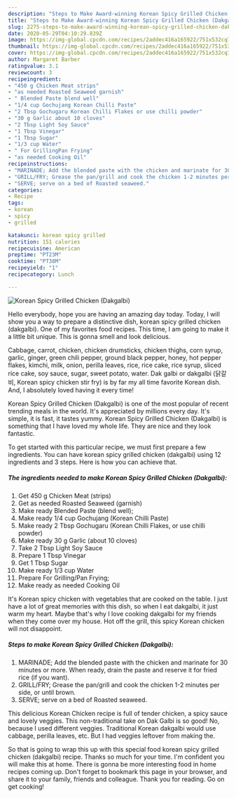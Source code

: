 ```yaml
---
description: "Steps to Make Award-winning Korean Spicy Grilled Chicken (Dakgalbi)"
title: "Steps to Make Award-winning Korean Spicy Grilled Chicken (Dakgalbi)"
slug: 2275-steps-to-make-award-winning-korean-spicy-grilled-chicken-dakgalbi
date: 2020-05-29T04:10:29.839Z
image: https://img-global.cpcdn.com/recipes/2addec416a165922/751x532cq70/korean-spicy-grilled-chicken-dakgalbi-recipe-main-photo.jpg
thumbnail: https://img-global.cpcdn.com/recipes/2addec416a165922/751x532cq70/korean-spicy-grilled-chicken-dakgalbi-recipe-main-photo.jpg
cover: https://img-global.cpcdn.com/recipes/2addec416a165922/751x532cq70/korean-spicy-grilled-chicken-dakgalbi-recipe-main-photo.jpg
author: Margaret Barber
ratingvalue: 3.1
reviewcount: 3
recipeingredient:
- "450 g Chicken Meat strips"
- "as needed Roasted Seaweed garnish"
- " Blended Paste blend well"
- "1/4 cup Gochujang Korean Chilli Paste"
- "2 Tbsp Gochugaru Korean Chilli Flakes or use chilli powder"
- "30 g Garlic about 10 cloves"
- "2 Tbsp Light Soy Sauce"
- "1 Tbsp Vinegar"
- "1 Tbsp Sugar"
- "1/3 cup Water"
- " For GrillingPan Frying"
- "as needed Cooking Oil"
recipeinstructions:
- "MARINADE; Add the blended paste with the chicken and marinate for 30 minutes or more. When ready, drain the paste and reserve it for fried rice (if you want)."
- "GRILL/FRY; Grease the pan/grill and cook the chicken 1-2 minutes per side, or until brown."
- "SERVE; serve on a bed of Roasted seaweed."
categories:
- Recipe
tags:
- korean
- spicy
- grilled

katakunci: korean spicy grilled 
nutrition: 151 calories
recipecuisine: American
preptime: "PT23M"
cooktime: "PT38M"
recipeyield: "1"
recipecategory: Lunch

---
```



![Korean Spicy Grilled Chicken (Dakgalbi)](https://img-global.cpcdn.com/recipes/2addec416a165922/751x532cq70/korean-spicy-grilled-chicken-dakgalbi-recipe-main-photo.jpg)

Hello everybody, hope you are having an amazing day today. Today, I will show you a way to prepare a distinctive dish, korean spicy grilled chicken (dakgalbi). One of my favorites food recipes. This time, I am going to make it a little bit unique. This is gonna smell and look delicious.

Cabbage, carrot, chicken, chicken drumsticks, chicken thighs, corn syrup, garlic, ginger, green chili pepper, ground black pepper, honey, hot pepper flakes, kimchi, milk, onion, perilla leaves, rice, rice cake, rice syrup, sliced rice cake, soy sauce, sugar, sweet potato, water. Dak galbi or dakgalbi (닭갈비, Korean spicy chicken stir fry) is by far my all time favorite Korean dish. And, I absolutely loved having it every time!

Korean Spicy Grilled Chicken (Dakgalbi) is one of the most popular of recent trending meals in the world. It's appreciated by millions every day. It's simple, it is fast, it tastes yummy. Korean Spicy Grilled Chicken (Dakgalbi) is something that I have loved my whole life. They are nice and they look fantastic.


To get started with this particular recipe, we must first prepare a few ingredients. You can have korean spicy grilled chicken (dakgalbi) using 12 ingredients and 3 steps. Here is how you can achieve that.

<!--inarticleads1-->

##### The ingredients needed to make Korean Spicy Grilled Chicken (Dakgalbi):

1. Get 450 g Chicken Meat (strips)
1. Get as needed Roasted Seaweed (garnish)
1. Make ready  Blended Paste (blend well);
1. Make ready 1/4 cup Gochujang (Korean Chilli Paste)
1. Make ready 2 Tbsp Gochugaru (Korean Chilli Flakes, or use chilli powder)
1. Make ready 30 g Garlic (about 10 cloves)
1. Take 2 Tbsp Light Soy Sauce
1. Prepare 1 Tbsp Vinegar
1. Get 1 Tbsp Sugar
1. Make ready 1/3 cup Water
1. Prepare  For Grilling/Pan Frying;
1. Make ready as needed Cooking Oil


It&#39;s Korean spicy chicken with vegetables that are cooked on the table. I just have a lot of great memories with this dish, so when I eat dakgalbi, it just warm my heart. Maybe that&#39;s why I love cooking dakgalbi for my friends when they come over my house. Hot off the grill, this spicy Korean chicken will not disappoint. 

<!--inarticleads2-->

##### Steps to make Korean Spicy Grilled Chicken (Dakgalbi):

1. MARINADE; Add the blended paste with the chicken and marinate for 30 minutes or more. When ready, drain the paste and reserve it for fried rice (if you want).
1. GRILL/FRY; Grease the pan/grill and cook the chicken 1-2 minutes per side, or until brown.
1. SERVE; serve on a bed of Roasted seaweed.


This delicious Korean Chicken recipe is full of tender chicken, a spicy sauce and lovely veggies. This non-traditional take on Dak Galbi is so good! No, because I used different veggies. Traditional Korean dakgalbi would use cabbage, perilla leaves, etc. But I had veggies leftover from making the. 

So that is going to wrap this up with this special food korean spicy grilled chicken (dakgalbi) recipe. Thanks so much for your time. I'm confident you will make this at home. There is gonna be more interesting food in home recipes coming up. Don't forget to bookmark this page in your browser, and share it to your family, friends and colleague. Thank you for reading. Go on get cooking!
